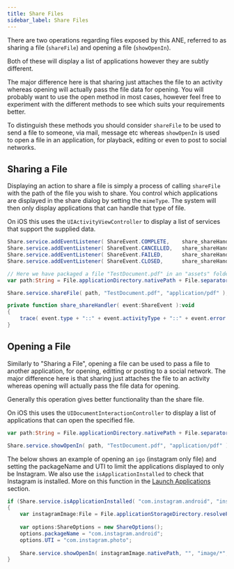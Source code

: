 ```yaml
---
title: Share Files
sidebar_label: Share Files
---
```


There are two operations regarding files exposed by this ANE, referred to as sharing a file (`shareFile`) and opening a file (`showOpenIn`).

Both of these will display a list of applications however they are subtly different.

The major difference here is that sharing just attaches the file to an activity whereas opening will actually pass the file data for opening. 
You will probably want to use the open method in most cases, however feel free to experiment with the different methods
to see which suits your requirements better.

To distinguish these methods you should consider `shareFile` to be used to send a file to someone, via mail, message etc 
whereas `showOpenIn` is used to open a file in an application, for playback, editing or even to post to social networks.


## Sharing a File

Displaying an action to share a file is simply a process of calling `shareFile` with the path of the file you wish to share. 
You control which applications are displayed in the share dialog by setting the `mimeType`. 
The system will then only display applications that can handle that type of file.

On iOS this uses the `UIActivityViewController` to display a list of services that support the supplied data.

```actionscript
Share.service.addEventListener( ShareEvent.COMPLETE,	share_shareHandler );
Share.service.addEventListener( ShareEvent.CANCELLED,	share_shareHandler );
Share.service.addEventListener( ShareEvent.FAILED,  	share_shareHandler );
Share.service.addEventListener( ShareEvent.CLOSED,  	share_shareHandler );

// Here we have packaged a file "TestDocument.pdf" in an "assets" folder in our AS application project
var path:String = File.applicationDirectory.nativePath + File.separator + "assets" + File.separator + "TestDocument.pdf";

Share.service.shareFile( path, "TestDocument.pdf", "application/pdf" );
```

```actionscript
private function share_shareHandler( event:ShareEvent ):void
{
	trace( event.type + "::" + event.activityType + "::" + event.error );
}
```


## Opening a File

Similarly to "Sharing a File", opening a file can be used to pass a file to another application, for opening, 
editting or posting to a social network. The major difference here is that sharing just attaches the file to 
an activity whereas opening will actually pass the file data for opening. 

Generally this operation gives better functionality than the share file.

On iOS this uses the `UIDocumentInteractionController` to display a list of applications that can open the specified file.

```actionscript
var path:String = File.applicationDirectory.nativePath + File.separator + "assets" + File.separator + "TestDocument.pdf";

Share.service.showOpenIn( path, "TestDocument.pdf", "application/pdf" );
```


The below shows an example of opening an `igo` (instagram only file) and setting the packageName and UTI to limit the applications
displayed to only be Instagram. We also use the `isApplicationInstalled` to check that Instagram is installed.
More on this function in the [Launch Applications](launch-applications) section.

```actionscript
if (Share.service.isApplicationInstalled( "com.instagram.android", "instagram://app" ))
{
	var instagramImage:File = File.applicationStorageDirectory.resolvePath( "assets/instagram.igo" );
	
	var options:ShareOptions = new ShareOptions();
	options.packageName = "com.instagram.android";
	options.UTI = "com.instagram.photo";
	
	Share.service.showOpenIn( instagramImage.nativePath, "", "image/*", options );
}
```